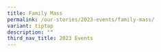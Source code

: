 ```yaml
---
title: Family Mass
permalink: /our-stories/2023-events/family-mass/
variant: tiptap
description: ""
third_nav_title: 2023 Events
---
```

